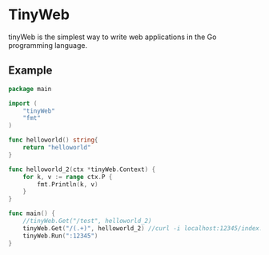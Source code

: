# TinyWeb



tinyWeb is the simplest way to write web applications in the Go programming language.



## Example

```go
package main

import (
	"tinyWeb"
	"fmt"
)

func helloworld() string{
	return "helloworld"
}

func helloworld_2(ctx *tinyWeb.Context) {
	for k, v := range ctx.P {
		fmt.Println(k, v)
	}
}

func main() {
	//tinyWeb.Get("/test", helloworld_2)
	tinyWeb.Get("/(.+)", helloworld_2) //curl -i localhost:12345/index.html?a=1
	tinyWeb.Run(":12345")
}
```

